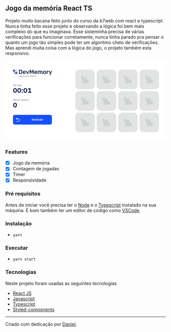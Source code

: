 ## Jogo da memória React TS

Projeto muito bacana feito junto do curso da b7web com react e typescript. Nunca tinha feito esse projeto e observando a lógica foi bem mais complexo do que eu imaginava. Esse sisteminha precisa de várias verificações para funcionar corretamente, nunca tinha parado pra pensar o quanto um jogo tão simples pode ter um algoritmo cheio de verificações. Mas aprendi muita coisa com a lógica do jogo, o projeto também esta responsivo.

<img src="https://github.com/d8web/React-ts-memory-game/blob/main/public/animation.gif"/>

### Features

- [x] Jogo da memória
- [x] Contagem de jogadas
- [x] Timer
- [x] Responsividade

### Pré requisitos
Antes de iniciar você precisa ter o [Node](https://nodejs.org/en/) e o [Typescript](https://www.typescriptlang.org/) instalado na sua máquina. É bom também ter um editor de código como [VSCode](https://code.visualstudio.com/).

### Instalação
- `yarn`

### Executar
- `yarn start`

### Tecnologias

Neste projeto foram usadas as seguintes tecnologias

- [React JS](https://pt-br.reactjs.org/)
- [Javascript](https://developer.mozilla.org/pt-BR/docs/Web/JavaScript)
- [Typescript](https://www.typescriptlang.org/)
- [Styled-components](https://styled-components.com/)

<hr/>
Criado com dedicação por <a href="https://github.com/d8web/" target="_blank">Daniel</a>.